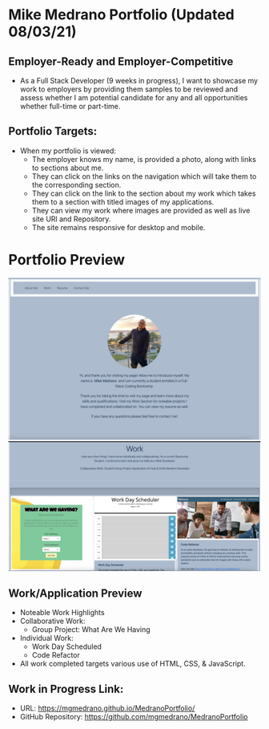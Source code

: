 # Mike Medrano Portfolio (Updated 08/03/21)

## Employer-Ready and Employer-Competitive
- As a Full Stack Developer (9 weeks in progress), I want to showcase my work to employers by providing them samples to be reviewed and assess whether I am potential candidate for any and all opportunities whether full-time or part-time.


## Portfolio Targets:
- When my portfolio is viewed:
    - The employer knows my name, is provided a photo, along with links to sections about me.
    - They can click on the links on the navigation which will take them to the corresponding section. 
    - They can click on the link to the section about my work which takes them to a section with titled images of my applications.
    -  They can view my work where images are provided as well as live site URl and Repository. 
    - The site remains responsive for desktop and mobile.

# Portfolio Preview 
![Preview](assets/portfolioRevised.png)
![Preview](assets/portfolioRevisedWork.png)

## Work/Application Preview
- Noteable Work Highlights
- Collaborative Work:
    - Group Project: What Are We Having
- Individual Work:
    - Work Day Scheduled
    - Code Refactor
- All work completed targets various use of HTML, CSS, & JavaScript.


## Work in Progress Link:
- URL: https://mgmedrano.github.io/MedranoPortfolio/
- GitHub Repository: https://github.com/mgmedrano/MedranoPortfolio